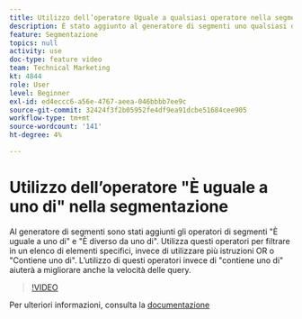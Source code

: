 ```yaml
---
title: Utilizzo dell’operatore Uguale a qualsiasi operatore nella segmentazione
description: È stato aggiunto al generatore di segmenti uno qualsiasi degli operatori di segmenti e non è uguale a nessuno di essi. Utilizzare questi operatori per filtrare un elenco di elementi specifici, anziché utilizzare più istruzioni OR o Contains any of. L’utilizzo di questi operatori invece di contiene uno qualsiasi di contribuirà a migliorare anche la velocità della query.
feature: Segmentazione
topics: null
activity: use
doc-type: feature video
team: Technical Marketing
kt: 4844
role: User
level: Beginner
exl-id: ed4eccc6-a56e-4767-aeea-046bbbb7ee9c
source-git-commit: 32424f3f2b05952fe4df9ea91dcbe51684cee905
workflow-type: tm+mt
source-wordcount: '141'
ht-degree: 4%

---
```


# Utilizzo dell’operatore &quot;È uguale a uno di&quot; nella segmentazione

Al generatore di segmenti sono stati aggiunti gli operatori di segmenti &quot;È uguale a uno di&quot; e &quot;È diverso da uno di&quot;. Utilizza questi operatori per filtrare in un elenco di elementi specifici, invece di utilizzare più istruzioni OR o &quot;Contiene uno di&quot;. L’utilizzo di questi operatori invece di &quot;contiene uno di&quot; aiuterà a migliorare anche la velocità delle query.

>[!VIDEO](https://video.tv.adobe.com/v/32960/?quality=12)

Per ulteriori informazioni, consulta la [documentazione](https://docs.adobe.com/content/help/en/analytics/components/segmentation/segment-reference/seg-operators.html)
